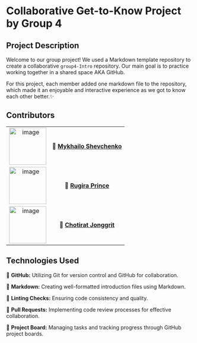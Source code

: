 # Collaborative Get-to-Know Project by Group 4

## Project Description

Welcome to our group project! We used a Markdown template repository to create a
collaborative `group4-Intro` repository. Our main goal is to practice working
together in a shared space AKA GitHub.

For this project, each member added one markdown file to the repository, which
made it an enjoyable and interactive experience as we got to know each other
better.✨

## Contributors

|                                                                                                         |                                                                                                       |
| :-----------------------------------------------------------------------------------------------------: | :---------------------------------------------------------------------------------------------------: |
| <img src="https://avatars.githubusercontent.com/u/105544023?v=4" alt="image" width="100" height="auto"> | 📕 [**Mykhailo Shevchenko**](https://github.com/HYF-Class22/group4-Intro/blob/main/members/misha.md)  |
| <img src="https://avatars.githubusercontent.com/u/35040023?v=4" alt="image" width="100" height="auto">  | 📘 [**Rugira Prince**](https://github.com/HYF-Class22/group4-Intro/blob/main/members/rugiraprince.md) |
| <img src="https://avatars.githubusercontent.com/u/19163475?v=4" alt="image" width="100" height="auto">  | 📙 [**Chotirat Jonggrit**](https://github.com/HYF-Class22/group4-Intro/blob/main/members/jgchoti.md)  |

<!-- link need to be updated & check -->

## Technologies Used

🚀 **GitHub:** Utilizing Git for version control and GitHub for collaboration.

🚀 **Markdown:** Creating well-formatted introduction files using Markdown.

🚀 **Linting Checks:** Ensuring code consistency and quality.

🚀 **Pull Requests:** Implementing code review processes for effective
collaboration.

🚀 **Project Board:** Managing tasks and tracking progress through GitHub
project boards.

